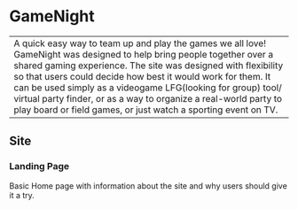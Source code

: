 # GameNight
<table>
<tr>
<td>
    A quick easy way to team up and play the games we all love!  GameNight was designed to help bring people together over a shared gaming experience.  The site was designed with flexibility so that users could decide how best it would work for them.  It can be used simply as a videogame LFG(looking for group) tool/ virtual party finder, or as a way to organize a real-world party to play board or field games, or just watch a sporting event on TV.
    </td>
    </tr>
    </table>
    

## Site

### Landing Page
Basic Home page with information about the site and why users should give it a try.

<p align="center">
    <!.[.].(/demoImages/landingPage.png)>
</p>

